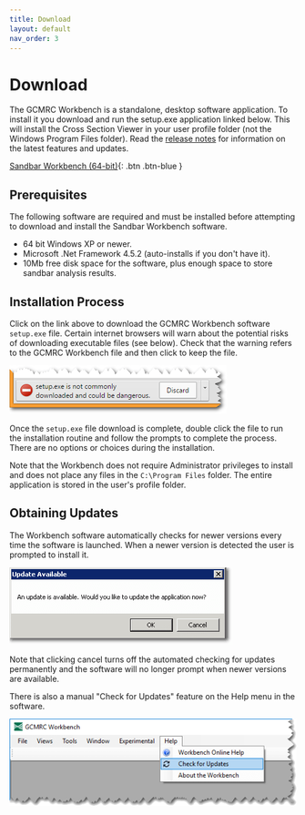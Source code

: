 ```yaml
---
title: Download
layout: default
nav_order: 3
---
```


# Download

The GCMRC Workbench is a standalone, desktop software application. To install it you download and run the setup.exe application linked below. This will install the Cross Section Viewer in your user profile folder (not the Windows Program Files folder). Read the [release notes](/release_notes) for information on the latest features and updates.

[Sandbar Workbench (64-bit)](http://releases.northarrowresearch.com/SandbarWorkbench/setup.exe){: .btn .btn-blue }

## Prerequisites

The following software are required and must be installed before attempting to download and install the Sandbar Workbench software.

* 64 bit Windows XP or newer.
* Microsoft .Net Framework 4.5.2 (auto-installs if you don't have it).
* 10Mb free disk space for the software, plus enough space to store sandbar analysis results.

## Installation Process

Click on the link above to download the GCMRC  Workbench software `setup.exe` file. Certain internet browsers will warn about the potential risks of downloading executable files (see below). Check that the warning refers to the GCMRC Workbench file and then click to keep the file.

![Warning](./images/warning.png)

Once the `setup.exe` file download is complete, double click the file to run the installation routine and follow the prompts to complete the process. There are no options or choices during the installation.

Note that the Workbench does not require Administrator privileges to install and does not place any files in the `C:\Program Files` folder. The entire application is stored in the user's profile folder.

## Obtaining Updates

The Workbench software automatically checks for newer versions every time the software is launched. When a newer version is detected the user is prompted to install it.

![Update Offer](./images/update_offer.png)

Note that clicking cancel turns off the automated checking for updates permanently and the software will no longer prompt when newer versions are available. 

There is also a manual "Check for Updates" feature on the Help menu in the software.

![Update Menu](./images/updates.png)
